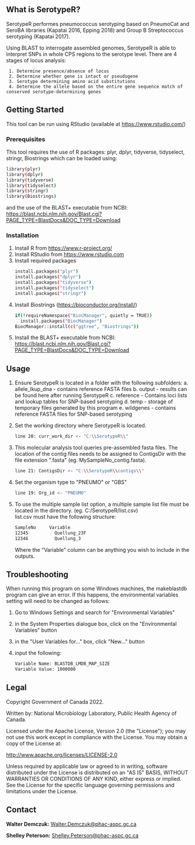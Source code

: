 ## What is SerotypeR?

SerotypeR performes pneumococcus serotyping based on PneumoCat and SeroBA libraries (Kapatai 2016, Epping 2018) and Group B Streptococcus serotyping (Kapatai 2017).

Using BLAST to interrogate assembled genomes, SerotypeR is able to interpret SNPs in whole CPS regions to the serotype level. There are 4 stages of locus analysis:  

     1. Determine presence/absence of locus  
     2. Determine whether gene is intact or pseudogene  
     3. Serotype determining amino acid substitutions  
     4. Determine the allele based on the entire gene sequence match of conserved serotype-determining genes

## Getting Started

This tool can be run using RStudio (available at https://www.rstudio.com/)

### Prerequisites

This tool requires the use of R packages: plyr, dplyr, tidyverse, tidyselect, stringr, Biostrings which can be loaded using:

  ```sh
  library(plyr)
  library(dplyr)
  library(tidyverse)
  library(tidyselect)
  library(stringr)
  library(Biostrings)
  ```
and the use of the BLAST+ executable from NCBI: https://blast.ncbi.nlm.nih.gov/Blast.cgi?PAGE_TYPE=BlastDocs&DOC_TYPE=Download


### Installation

1. Install R from https://www.r-project.org/
2. Install RStudio from https://www.rstudio.com
3. Install required packages
   ```sh
   install.packages("plyr")
   install.packages("dplyr")
   install.packages("tidyverse")
   install.packages("tidyselect")
   install.packages("stringr")
   ```
4. Install Biostrings (https://bioconductor.org/install/)
   ```sh
   if(!requireNamespace("BiocManager", quietly = TRUE))
     install.packages("BiocManager")
   BiocManager::install(c("ggtree", "Biostrings"))
   ```
5. Install the BLAST+ executable from NCBI: https://blast.ncbi.nlm.nih.gov/Blast.cgi?PAGE_TYPE=BlastDocs&DOC_TYPE=Download

## Usage

1. Ensure SerotypeR is located in a folder with the following subfolders:
      a. allele_lkup_dna - contains reference FASTA files 
      b. output - results can be found here after running SerotypeR
      c. reference - Contains loci lists and lookup tables for SNP-based serotyping
      d. temp - storage of temporary files generated by this program
      e. wildgenes - contains reference FASTA files for SNP-based serotyping
 

2. Set the working directory where SerotypeR is located.
   ```sh
   line 20: curr_work_dir <- "C:\\SerotypeR\\"
   ```

3. This molecular analysis tool queries pre-assembled fasta files. The location of the contig files needs to be assigned to ContigsDir with the file extension ".fasta" (eg. MySampleNo_contig.fasta).
   ```sh
   line 21: ContigsDir <- "C:\\SerotypeR\\contigs\\"
   ```

4. Set the organism type to "PNEUMO" or "GBS"
   ```sh
   line 19: Org_id <- "PNEUMO"
   ```

5. To use the multiple sample list option, a multiple sample list file must be located in the directory. (eg. C:/SerotypeR/list.csv)  
   list.csv must have the following structure:
   ```sh
   SampleNo	    Variable   
   12345	      Quellung_23F   
   12346	      Quellung_3   
   ```  
   Where the "Variable" column can be anything you wish to include in the outputs.

## Troubleshooting

When running this program on some Windows machines, the makeblastdb program can give an error. If this happens, the environmental variables setting will need to be changed as follows:  

1. Go to Windows Settings and search for "Environmental Variables"  

2. in the System Properties dialogue box, click on the "Environmental Variables" button  

3. in the "User Variables for..." box, click "New..." button  

4. input the following:    
   ```sh  
   Variable Name: BLASTDB_LMDB_MAP_SIZE
   Variable Value: 1000000
   ```

## Legal

Copyright Government of Canada 2022.

Written by: National Microbiology Laboratory, Public Health Agency of Canada.

Licensed under the Apache License, Version 2.0 (the "License"); you may not use this work except in compliance with the License. You may obtain a copy of the License at:

http://www.apache.org/licenses/LICENSE-2.0

Unless required by applicable law or agreed to in writing, software distributed under the License is distributed on an "AS IS" BASIS, WITHOUT WARRANTIES OR CONDITIONS OF ANY KIND, either express or implied. See the License for the specific language governing permissions and limitations under the License.

## Contact

**Walter Demczuk:** Walter.Demczuk@phac-aspc.gc.ca  

**Shelley Peterson:** Shelley.Peterson@phac-aspc.gc.ca
